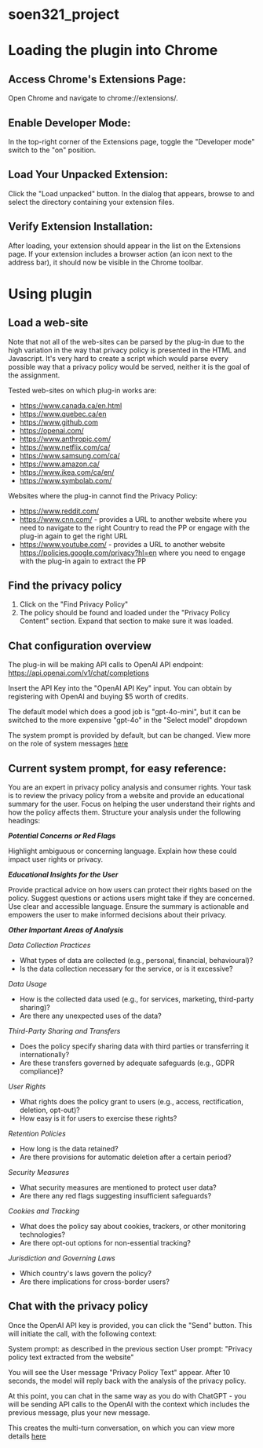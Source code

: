 # soen321_project
 
# Loading the plugin into Chrome

## Access Chrome's Extensions Page:
Open Chrome and navigate to chrome://extensions/.

## Enable Developer Mode:
In the top-right corner of the Extensions page, toggle the "Developer mode" switch to the "on" position.

## Load Your Unpacked Extension:
Click the "Load unpacked" button.
In the dialog that appears, browse to and select the directory containing your extension files.

## Verify Extension Installation:
After loading, your extension should appear in the list on the Extensions page.
If your extension includes a browser action (an icon next to the address bar), it should now be visible in the Chrome toolbar.

# Using plugin

## Load a web-site

Note that not all of the web-sites can be parsed by the plug-in due to the high variation in the way that privacy policy is presented in the HTML and Javascript. It's very hard to create a script which would parse every possible way that a privacy policy would be served, neither it is the goal of the assignment.

Tested web-sites on which plug-in works are:
- https://www.canada.ca/en.html
- https://www.quebec.ca/en
- https://www.github.com
- https://openai.com/
- https://www.anthropic.com/
- https://www.netflix.com/ca/
- https://www.samsung.com/ca/
- https://www.amazon.ca/
- https://www.ikea.com/ca/en/
- https://www.symbolab.com/

Websites where the plug-in cannot find the Privacy Policy:
- https://www.reddit.com/
- https://www.cnn.com/ - provides a URL to another website where you need to navigate to the right Country to read the PP or engage with the plug-in again to get the right URL
- https://www.youtube.com/ -  provides a URL to another website https://policies.google.com/privacy?hl=en where you need to engage with the plug-in again to extract the PP

## Find the privacy policy

1. Click on the "Find Privacy Policy"
2. The policy should be found and loaded under the "Privacy Policy Content" section. Expand that section to make sure it was loaded.

## Chat configuration overview
The plug-in will be making API calls to OpenAI API endpoint:
https://api.openai.com/v1/chat/completions

Insert the API Key into the "OpenAI API Key" input. You can obtain by registering with OpenAI and buying $5 worth of credits.

The default model which does a good job is "gpt-4o-mini", but it can be switched to the more expensive "gpt-4o" in the "Select model" dropdown

The system prompt is provided by default, but can be changed.
View more on the role of system messages [here](https://platform.openai.com/docs/guides/text-generation#system-messages)


## Current system prompt, for easy reference:

You are an expert in privacy policy analysis and consumer rights. Your task is to review the privacy policy from a website and provide an educational summary for the user. Focus on helping the user understand their rights and how the policy affects them. Structure your analysis under the following headings:

***Potential Concerns or Red Flags***

Highlight ambiguous or concerning language.
Explain how these could impact user rights or privacy.

***Educational Insights for the User***

Provide practical advice on how users can protect their rights based on the policy.
Suggest questions or actions users might take if they are concerned.
Use clear and accessible language. Ensure the summary is actionable and empowers the user to make informed decisions about their privacy.

***Other Important Areas of Analysis***

*Data Collection Practices*
- What types of data are collected (e.g., personal, financial, behavioural)?
- Is the data collection necessary for the service, or is it excessive?

*Data Usage*
- How is the collected data used (e.g., for services, marketing, third-party sharing)?
- Are there any unexpected uses of the data?

*Third-Party Sharing and Transfers*
- Does the policy specify sharing data with third parties or transferring it internationally?
- Are these transfers governed by adequate safeguards (e.g., GDPR compliance)?

*User Rights*
- What rights does the policy grant to users (e.g., access, rectification, deletion, opt-out)?
- How easy is it for users to exercise these rights?

*Retention Policies*
- How long is the data retained?
- Are there provisions for automatic deletion after a certain period?

*Security Measures*
- What security measures are mentioned to protect user data?
- Are there any red flags suggesting insufficient safeguards?

*Cookies and Tracking*
- What does the policy say about cookies, trackers, or other monitoring technologies?
- Are there opt-out options for non-essential tracking?

*Jurisdiction and Governing Laws*
- Which country's laws govern the policy?
- Are there implications for cross-border users?

## Chat with the privacy policy
Once the OpenAI API key is provided, you can click the "Send" button.
This will initiate the call, with the following context:

System prompt: as described in the previous section
User prompt: "Privacy policy text extracted from the website"

You will see the User message "Privacy Policy Text" appear. After 10 seconds, the model will reply back with the analysis of the privacy policy.

At this point, you can chat in the same way as you do with ChatGPT - you will be sending API calls to the OpenAI with the context which includes the previous message, plus your new message.

This creates the multi-turn conversation, on which you can view more details [here](https://platform.openai.com/docs/guides/text-generation#conversations-and-context)






